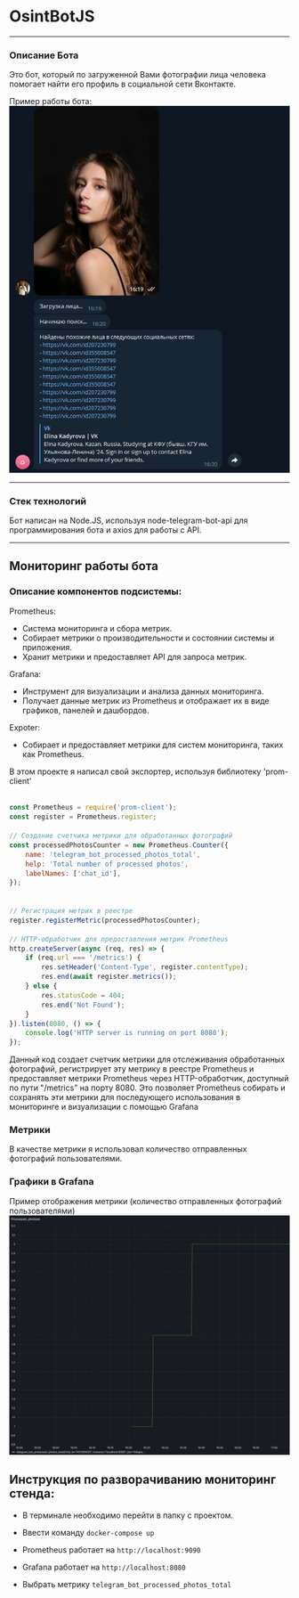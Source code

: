 # OsintBotJS

___

### Описание Бота
Это бот, который по загруженной Вами фотографии лица человека помогает найти его профиль в социальной сети Вконтакте.

Пример работы бота: ![image](https://github.com/RamilGatin/OsintBotJS/blob/master/screenshot%201.png)

---

### Стек технологий
Бот написан на Node.JS, используя node-telegram-bot-api для программирования бота и axios для работы с API.

___

## Мониторинг работы бота

### Описание компонентов подсистемы: 
Prometheus:

- Система мониторинга и сбора метрик.
- Собирает метрики о производительности и состоянии системы и приложения.
- Хранит метрики и предоставляет API для запроса метрик.

Grafana:

- Инструмент для визуализации и анализа данных мониторинга.
- Получает данные метрик из Prometheus и отображает их в виде графиков, панелей и дашбордов.

Expoter: 

- Cобирает и предоставляет метрики для систем мониторинга, таких как Prometheus.

В этом проекте я написал свой экспортер, используя библиотеку 'prom-client'

```javascript

const Prometheus = require('prom-client');
const register = Prometheus.register;

// Создание счетчика метрики для обработанных фотографий
const processedPhotosCounter = new Prometheus.Counter({
    name: 'telegram_bot_processed_photos_total',
    help: 'Total number of processed photos',
    labelNames: ['chat_id'],
});


// Регистрация метрик в реестре
register.registerMetric(processedPhotosCounter);

// HTTP-обработчик для предоставления метрик Prometheus
http.createServer(async (req, res) => {
    if (req.url === '/metrics') {
        res.setHeader('Content-Type', register.contentType);
        res.end(await register.metrics());
    } else {
        res.statusCode = 404;
        res.end('Not Found');
    }
}).listen(8080, () => {
    console.log('HTTP server is running on port 8080');
});

```
Данный код создает счетчик метрики для отслеживания обработанных фотографий, регистрирует эту метрику в реестре Prometheus и предоставляет метрики Prometheus через HTTP-обработчик, доступный по пути "/metrics" на порту 8080. Это позволяет Prometheus собирать и сохранять эти метрики для последующего использования в мониторинге и визуализации с помощью Grafana


### Метрики
В качестве метрики я использовал количество отправленных фотографий пользователями.

### Графики в Grafana

Пример отображения метрики (количество отправленных фотографий пользователями) ![image](https://github.com/RamilGatin/OsintBotJS/blob/master/screenshot%202.png)


## Инструкция по разворачиванию мониторинг стенда:

- В терминале необходимо перейти в папку с проектом.

- Ввести команду ```docker-compose up```

- Prometheus работает на ```http://localhost:9090```

- Grafana работает на ```http://localhost:8080```

- Выбрать метрику ```telegram_bot_processed_photos_total```







